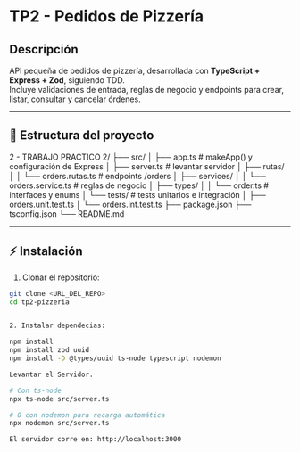 # TP2 - Pedidos de Pizzería

## Descripción

API pequeña de pedidos de pizzería, desarrollada con **TypeScript + Express + Zod**, siguiendo TDD.  
Incluye validaciones de entrada, reglas de negocio y endpoints para crear, listar, consultar y cancelar órdenes.

---

## 📂 Estructura del proyecto
2 - TRABAJO PRACTICO 2/
├── src/
│ ├── app.ts # makeApp() y configuración de Express
│ ├── server.ts # levantar servidor
│ ├── rutas/
│ │ └── orders.rutas.ts # endpoints /orders
│ ├── services/
│ │ └── orders.service.ts # reglas de negocio
│ ├── types/
│ │ └── order.ts # interfaces y enums
│ └── tests/ # tests unitarios e integración
│ ├── orders.unit.test.ts
│ └── orders.int.test.ts
├── package.json
├── tsconfig.json
└── README.md


---

## ⚡ Instalación

1. Clonar el repositorio:

```bash
git clone <URL_DEL_REPO>
cd tp2-pizzeria


2. Instalar dependecias:

npm install
npm install zod uuid
npm install -D @types/uuid ts-node typescript nodemon

Levantar el Servidor.

# Con ts-node
npx ts-node src/server.ts

# O con nodemon para recarga automática
npx nodemon src/server.ts

El servidor corre en: http://localhost:3000